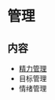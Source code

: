 # 管理

## 内容

- [精力管理](https://github.com/anchem/Knowledge/blob/main/management/energymanagement.md)
- 目标管理
- 情绪管理
